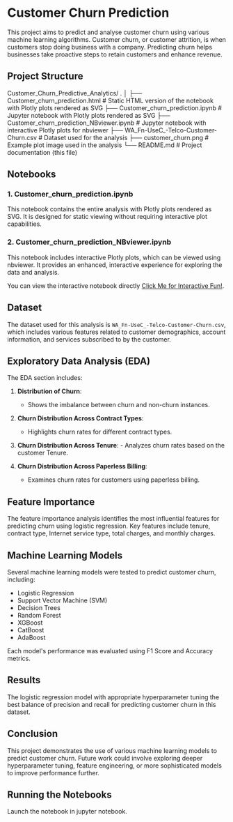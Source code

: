 # Customer Churn Prediction

This project aims to predict and analyse customer churn using various machine learning algorithms. Customer churn, or customer attrition, is when customers stop doing business with a company. Predicting churn helps businesses take proactive steps to retain customers and enhance revenue.

## Project Structure

Customer_Churn_Predictive_Analytics/
.
│
├── Customer_churn_prediction.html            # Static HTML version of the notebook with Plotly plots rendered as SVG
├── Customer_churn_prediction.ipynb            # Jupyter notebook with Plotly plots rendered as SVG
├── Customer_churn_prediction_NBviewer.ipynb   # Jupyter notebook with interactive Plotly plots for nbviewer
├── WA_Fn-UseC_-Telco-Customer-Churn.csv       # Dataset used for the analysis
├── customer_churn.png                         # Example plot image used in the analysis
└── README.md                                  # Project documentation (this file)


## Notebooks

### 1. Customer_churn_prediction.ipynb

This notebook contains the entire analysis with Plotly plots rendered as SVG. It is designed for static viewing without requiring interactive plot capabilities.

### 2. Customer_churn_prediction_NBviewer.ipynb

This notebook includes interactive Plotly plots, which can be viewed using nbviewer. It provides an enhanced, interactive experience for exploring the data and analysis.

You can view the interactive notebook directly [Click Me for Interactive Fun!](https://nbviewer.org/github/yangsong24/Customer_Churn_Predictive_Analytics/blob/main/Customer_churn_prediction_NBviewer.ipynb).

## Dataset

The dataset used for this analysis is `WA_Fn-UseC_-Telco-Customer-Churn.csv`, which includes various features related to customer demographics, account information, and services subscribed to by the customer.

## Exploratory Data Analysis (EDA)

The EDA section includes:

1. **Distribution of Churn**:
    - Shows the imbalance between churn and non-churn instances.

2. **Churn Distribution Across Contract Types**:
    - Highlights churn rates for different contract types.

  3. **Churn Distribution Across Tenure**:
    - Analyzes churn rates based on the customer Tenure.

4. **Churn Distribution Across Paperless Billing**:
    - Examines churn rates for customers using paperless billing.

## Feature Importance

The feature importance analysis identifies the most influential features for predicting churn using logistic regression. Key features include tenure, contract type, Internet service type, total charges, and monthly charges.

## Machine Learning Models

Several machine learning models were tested to predict customer churn, including:

- Logistic Regression
- Support Vector Machine (SVM)
- Decision Trees
- Random Forest
- XGBoost
- CatBoost
- AdaBoost

Each model's performance was evaluated using F1 Score and Accuracy metrics.

## Results

The logistic regression model with appropriate hyperparameter tuning the best balance of precision and recall for predicting customer churn in this dataset.

## Conclusion

This project demonstrates the use of various machine learning models to predict customer churn. Future work could involve exploring deeper hyperparameter tuning, feature engineering, or more sophisticated models to improve performance further.

## Running the Notebooks
Launch the notebook in jupyter notebook.



